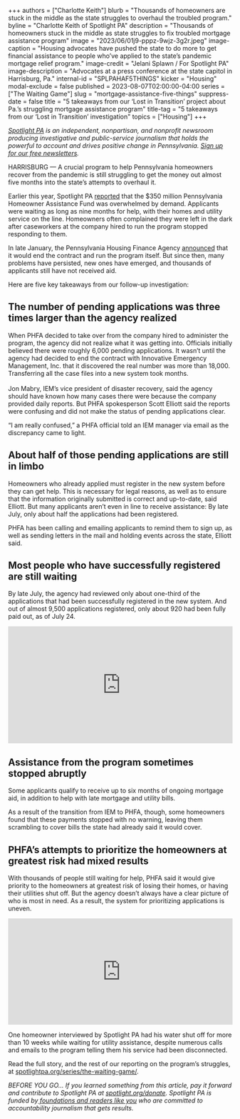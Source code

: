 +++
authors = ["Charlotte Keith"]
blurb = "Thousands of homeowners are stuck in the middle as the state struggles to overhaul the troubled program."
byline = "Charlotte Keith of Spotlight PA"
description = "Thousands of homeowners stuck in the middle as state struggles to fix troubled mortgage assistance program"
image = "2023/06/01j9-pppz-9wjz-3g2r.jpeg"
image-caption = "Housing advocates have pushed the state to do more to get financial assistance to people who’ve applied to the state’s pandemic mortgage relief program."
image-credit = "Jelani Splawn / For Spotlight PA"
image-description = "Advocates at a press conference at the state capitol in Harrisburg, Pa."
internal-id = "SPLPAHAF5THINGS"
kicker = "Housing"
modal-exclude = false
published = 2023-08-07T02:00:00-04:00
series = ["The Waiting Game"]
slug = "mortgage-assistance-five-things"
suppress-date = false
title = "5 takeaways from our ‘Lost in Transition’ project about Pa.’s struggling mortgage assistance program"
title-tag = "5 takeaways from our ‘Lost in Transition’ investigation"
topics = ["Housing"]
+++

<a href="https://www.spotlightpa.org/"><em>Spotlight PA</em></a><em> is an independent, nonpartisan, and nonprofit newsroom producing investigative and public-service journalism that holds the powerful to account and drives positive change in Pennsylvania. </em><a href="https://www.spotlightpa.org/newsletters"><em>Sign up for our free newsletters</em></a><em>.</em>

HARRISBURG — A crucial program to help Pennsylvania homeowners recover from the pandemic is still struggling to get the money out almost five months into the state’s attempts to overhaul it.

Earlier this year, Spotlight PA <a href="https://www.spotlightpa.org/news/2023/01/pa-homeowner-mortgage-utility-assistance-fund/">reported</a> that the $350 million Pennsylvania Homeowner Assistance Fund was overwhelmed by demand. Applicants were waiting as long as nine months for help, with their homes and utility service on the line. Homeowners often complained they were left in the dark after caseworkers at the company hired to run the program stopped responding to them.

In late January, the Pennsylvania Housing Finance Agency <a href="https://www.spotlightpa.org/news/2023/02/pa-phfa-mortgage-utility-tax-relief-applications-paused/">announced</a> that it would end the contract and run the program itself. But since then, many problems have persisted, new ones have emerged, and thousands of applicants still have not received aid.

<script src="https://www.spotlightpa.org/embed.js" async></script><div data-spl-embed-version="1" data-spl-src="https://www.spotlightpa.org/embeds/newsletter/"></div>

Here are five key takeaways from our follow-up investigation:

## The number of pending applications was three times larger than the agency realized

When PHFA decided to take over from the company hired to administer the program, the agency did not realize what it was getting into. Officials initially believed there were roughly 6,000 pending applications. It wasn’t until the agency had decided to end the contract with Innovative Emergency Management, Inc. that it discovered the real number was more than 18,000. Transferring all the case files into a new system took months.<br/><br/>Jon Mabry, IEM’s vice president of disaster recovery, said the agency should have known how many cases there were because the company provided daily reports. But PHFA spokesperson Scott Elliott said the reports were confusing and did not make the status of pending applications clear.

“I am really confused,” a PHFA official told an IEM manager via email as the discrepancy came to light.

## About half of those pending applications are still in limbo

Homeowners who already applied must register in the new system before they can get help. This is necessary for legal reasons, as well as to ensure that the information originally submitted is correct and up-to-date, said Elliott. But many applicants aren’t even in line to receive assistance: By late July, only about half the applications had been registered.

PHFA has been calling and emailing applicants to remind them to sign up, as well as sending letters in the mail and holding events across the state, Elliott said.

## Most people who have successfully registered are still waiting

By late July, the agency had reviewed only about one-third of the applications that had been successfully registered in the new system. And out of almost 9,500 applications registered, only about 920 had been fully paid out, as of July 24.

<iframe title="Thousands are still waiting for help from state's mortgage assistance fund" aria-label="Bar Chart" id="datawrapper-chart-lkFhU" src="https://datawrapper.dwcdn.net/lkFhU/2/" scrolling="no" frameborder="0" style="width: 0; min-width: 100% !important; border: none;" height="262" data-external="1"></iframe><script type="text/javascript">!function(){"use strict";window.addEventListener("message",(function(a){if(void 0!==a.data["datawrapper-height"]){var e=document.querySelectorAll("iframe");for(var t in a.data["datawrapper-height"])for(var r=0;r<e.length;r++)if(e[r].contentWindow===a.source){var i=a.data["datawrapper-height"][t]+"px";e[r].style.height=i}}}))}();
</script>

## Assistance from the program sometimes stopped abruptly

Some applicants qualify to receive up to six months of ongoing mortgage aid, in addition to help with late mortgage and utility bills.

As a result of the transition from IEM to PHFA, though, some homeowners found that these payments stopped with no warning, leaving them scrambling to cover bills the state had already said it would cover.

## PHFA’s attempts to prioritize the homeowners at greatest risk had mixed results

With thousands of people still waiting for help, PHFA said it would give priority to the homeowners at greatest risk of losing their homes, or having their utilities shut off. But the agency doesn’t always have a clear picture of who is most in need. As a result, the system for prioritizing applications is uneven.

<iframe title="Thousands report being at risk of foreclosure or shut off " aria-label="Bar Chart" id="datawrapper-chart-UUDuU" src="https://datawrapper.dwcdn.net/UUDuU/1/" scrolling="no" frameborder="0" style="width: 0; min-width: 100% !important; border: none;" height="238" data-external="1"></iframe><script type="text/javascript">!function(){"use strict";window.addEventListener("message",(function(a){if(void 0!==a.data["datawrapper-height"]){var e=document.querySelectorAll("iframe");for(var t in a.data["datawrapper-height"])for(var r=0;r<e.length;r++)if(e[r].contentWindow===a.source){var i=a.data["datawrapper-height"][t]+"px";e[r].style.height=i}}}))}();</script>

One homeowner interviewed by Spotlight PA had his water shut off for more than 10 weeks while waiting for utility assistance, despite numerous calls and emails to the program telling them his service had been disconnected.

<script src="https://www.spotlightpa.org/embed.js" async></script><div data-spl-embed-version="1" data-spl-src="https://www.spotlightpa.org/embeds/donate/"></div>

Read the full story, and the rest of our reporting on the program’s struggles, at <a href="https://www.spotlightpa.org/series/the-waiting-game/">spotlightpa.org/series/the-waiting-game/</a>.

<em>BEFORE YOU GO… If you learned something from this article, pay it forward and contribute to Spotlight PA at </em><a href="http://spotlight.org/donate"><em>spotlight.org/donate</em></a><em>. Spotlight PA is funded by</em><a href="https://www.spotlightpa.org/support"><em> foundations and readers like you</em></a><em> who are committed to accountability journalism that gets results.</em>

